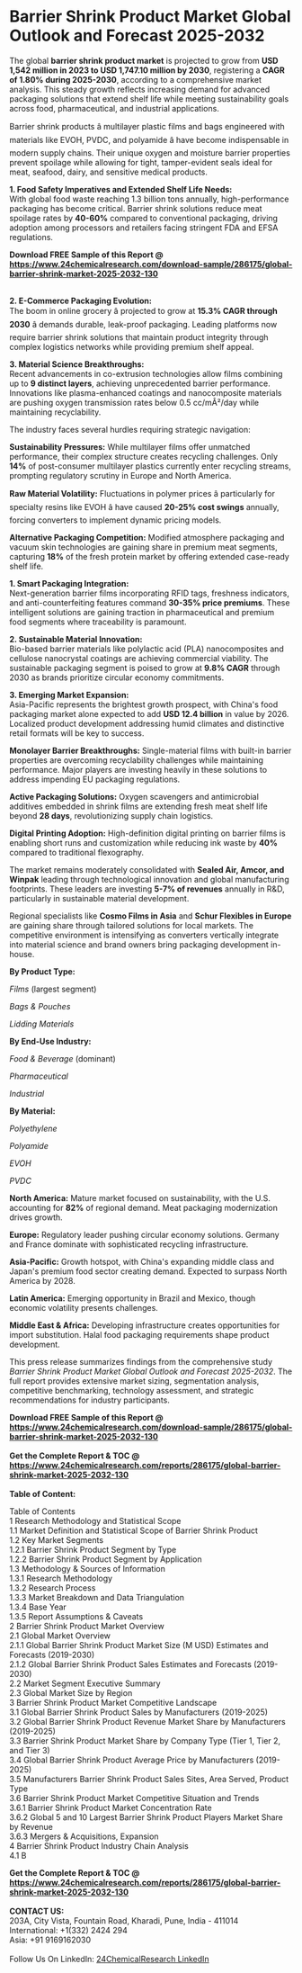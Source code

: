 <h1>Barrier Shrink Product Market Global Outlook and Forecast 2025-2032</h1><p>The global <strong>barrier shrink product market</strong> is projected to grow from <strong>USD 1,542 million in 2023 to USD 1,747.10 million by 2030</strong>, registering a <strong>CAGR of 1.80% during 2025-2030</strong>, according to a comprehensive market analysis. This steady growth reflects increasing demand for advanced packaging solutions that extend shelf life while meeting sustainability goals across food, pharmaceutical, and industrial applications.</p><p>Barrier shrink products â multilayer plastic films and bags engineered with materials like EVOH, PVDC, and polyamide â have become indispensable in modern supply chains. Their unique oxygen and moisture barrier properties prevent spoilage while allowing for tight, tamper-evident seals ideal for meat, seafood, dairy, and sensitive medical products.</p><p><strong>1. Food Safety Imperatives and Extended Shelf Life Needs:</strong><br>
With global food waste reaching 1.3 billion tons annually, high-performance packaging has become critical. Barrier shrink solutions reduce meat spoilage rates by <strong>40-60%</strong> compared to conventional packaging, driving adoption among processors and retailers facing stringent FDA and EFSA regulations.</p><div><b>Download FREE Sample of this Report @ 
            <a href="https://www.24chemicalresearch.com/download-sample/286175/global-barrier-shrink-market-2025-2032-130">
            https://www.24chemicalresearch.com/download-sample/286175/global-barrier-shrink-market-2025-2032-130</a></b></div><br><p><strong>2. E-Commerce Packaging Evolution:</strong><br>
The boom in online grocery â projected to grow at <strong>15.3% CAGR through 2030</strong> â demands durable, leak-proof packaging. Leading platforms now require barrier shrink solutions that maintain product integrity through complex logistics networks while providing premium shelf appeal.</p><p><strong>3. Material Science Breakthroughs:</strong><br>
Recent advancements in co-extrusion technologies allow films combining up to <strong>9 distinct layers</strong>, achieving unprecedented barrier performance. Innovations like plasma-enhanced coatings and nanocomposite materials are pushing oxygen transmission rates below 0.5 cc/mÂ²/day while maintaining recyclability.</p><p>The industry faces several hurdles requiring strategic navigation:</p><p><strong>Sustainability Pressures:</strong> While multilayer films offer unmatched performance, their complex structure creates recycling challenges. Only <strong>14%</strong> of post-consumer multilayer plastics currently enter recycling streams, prompting regulatory scrutiny in Europe and North America.</p><p><strong>Raw Material Volatility:</strong> Fluctuations in polymer prices â particularly for specialty resins like EVOH â have caused <strong>20-25% cost swings</strong> annually, forcing converters to implement dynamic pricing models.</p><p><strong>Alternative Packaging Competition:</strong> Modified atmosphere packaging and vacuum skin technologies are gaining share in premium meat segments, capturing <strong>18%</strong> of the fresh protein market by offering extended case-ready shelf life.</p><p><strong>1. Smart Packaging Integration:</strong><br>
Next-generation barrier films incorporating RFID tags, freshness indicators, and anti-counterfeiting features command <strong>30-35% price premiums</strong>. These intelligent solutions are gaining traction in pharmaceutical and premium food segments where traceability is paramount.</p><p><strong>2. Sustainable Material Innovation:</strong><br>
Bio-based barrier materials like polylactic acid (PLA) nanocomposites and cellulose nanocrystal coatings are achieving commercial viability. The sustainable packaging segment is poised to grow at <strong>9.8% CAGR</strong> through 2030 as brands prioritize circular economy commitments.</p><p><strong>3. Emerging Market Expansion:</strong><br>
Asia-Pacific represents the brightest growth prospect, with China's food packaging market alone expected to add <strong>USD 12.4 billion</strong> in value by 2026. Localized product development addressing humid climates and distinctive retail formats will be key to success.</p><p><strong>Monolayer Barrier Breakthroughs:</strong> Single-material films with built-in barrier properties are overcoming recyclability challenges while maintaining performance. Major players are investing heavily in these solutions to address impending EU packaging regulations.</p><p><strong>Active Packaging Solutions:</strong> Oxygen scavengers and antimicrobial additives embedded in shrink films are extending fresh meat shelf life beyond <strong>28 days</strong>, revolutionizing supply chain logistics.</p><p><strong>Digital Printing Adoption:</strong> High-definition digital printing on barrier films is enabling short runs and customization while reducing ink waste by <strong>40%</strong> compared to traditional flexography.</p><p>The market remains moderately consolidated with <strong>Sealed Air, Amcor, and Winpak</strong> leading through technological innovation and global manufacturing footprints. These leaders are investing <strong>5-7% of revenues</strong> annually in R&amp;D, particularly in sustainable material development.</p><p>Regional specialists like <strong>Cosmo Films in Asia</strong> and <strong>Schur Flexibles in Europe</strong> are gaining share through tailored solutions for local markets. The competitive environment is intensifying as converters vertically integrate into material science and brand owners bring packaging development in-house.</p><p><strong>By Product Type:</strong></p><p><em>Films</em> (largest segment)</p><p><em>Bags &amp; Pouches</em></p><p><em>Lidding Materials</em></p><p><strong>By End-Use Industry:</strong></p><p><em>Food &amp; Beverage</em> (dominant)</p><p><em>Pharmaceutical</em></p><p><em>Industrial</em></p><p><strong>By Material:</strong></p><p><em>Polyethylene</em></p><p><em>Polyamide</em></p><p><em>EVOH</em></p><p><em>PVDC</em></p><p><strong>North America:</strong> Mature market focused on sustainability, with the U.S. accounting for <strong>82%</strong> of regional demand. Meat packaging modernization drives growth.</p><p><strong>Europe:</strong> Regulatory leader pushing circular economy solutions. Germany and France dominate with sophisticated recycling infrastructure.</p><p><strong>Asia-Pacific:</strong> Growth hotspot, with China's expanding middle class and Japan's premium food sector creating demand. Expected to surpass North America by 2028.</p><p><strong>Latin America:</strong> Emerging opportunity in Brazil and Mexico, though economic volatility presents challenges.</p><p><strong>Middle East &amp; Africa:</strong> Developing infrastructure creates opportunities for import substitution. Halal food packaging requirements shape product development.</p><p>This press release summarizes findings from the comprehensive study <em>Barrier Shrink Product Market Global Outlook and Forecast 2025-2032</em>. The full report provides extensive market sizing, segmentation analysis, competitive benchmarking, technology assessment, and strategic recommendations for industry participants.</p><div><b>Download FREE Sample of this Report @ 
            <a href="https://www.24chemicalresearch.com/download-sample/286175/global-barrier-shrink-market-2025-2032-130">
            https://www.24chemicalresearch.com/download-sample/286175/global-barrier-shrink-market-2025-2032-130</a></b></div><br><div><b>Get the Complete Report & TOC @ 
            <a href="https://www.24chemicalresearch.com/reports/286175/global-barrier-shrink-market-2025-2032-130">
            https://www.24chemicalresearch.com/reports/286175/global-barrier-shrink-market-2025-2032-130</a></b></div><br>
            <b>Table of Content:</b><p>Table of Contents<br />
1 Research Methodology and Statistical Scope<br />
1.1 Market Definition and Statistical Scope of Barrier Shrink Product<br />
1.2 Key Market Segments<br />
1.2.1 Barrier Shrink Product Segment by Type<br />
1.2.2 Barrier Shrink Product Segment by Application<br />
1.3 Methodology & Sources of Information<br />
1.3.1 Research Methodology<br />
1.3.2 Research Process<br />
1.3.3 Market Breakdown and Data Triangulation<br />
1.3.4 Base Year<br />
1.3.5 Report Assumptions & Caveats<br />
2 Barrier Shrink Product Market Overview<br />
2.1 Global Market Overview<br />
2.1.1 Global Barrier Shrink Product Market Size (M USD) Estimates and Forecasts (2019-2030)<br />
2.1.2 Global Barrier Shrink Product Sales Estimates and Forecasts (2019-2030)<br />
2.2 Market Segment Executive Summary<br />
2.3 Global Market Size by Region<br />
3 Barrier Shrink Product Market Competitive Landscape<br />
3.1 Global Barrier Shrink Product Sales by Manufacturers (2019-2025)<br />
3.2 Global Barrier Shrink Product Revenue Market Share by Manufacturers (2019-2025)<br />
3.3 Barrier Shrink Product Market Share by Company Type (Tier 1, Tier 2, and Tier 3)<br />
3.4 Global Barrier Shrink Product Average Price by Manufacturers (2019-2025)<br />
3.5 Manufacturers Barrier Shrink Product Sales Sites, Area Served, Product Type<br />
3.6 Barrier Shrink Product Market Competitive Situation and Trends<br />
3.6.1 Barrier Shrink Product Market Concentration Rate<br />
3.6.2 Global 5 and 10 Largest Barrier Shrink Product Players Market Share by Revenue<br />
3.6.3 Mergers & Acquisitions, Expansion<br />
4 Barrier Shrink Product Industry Chain Analysis<br />
4.1 B</p><div><b>Get the Complete Report & TOC @ 
            <a href="https://www.24chemicalresearch.com/reports/286175/global-barrier-shrink-market-2025-2032-130">
            https://www.24chemicalresearch.com/reports/286175/global-barrier-shrink-market-2025-2032-130</a></b></div><br><b>CONTACT US:</b><br>
            203A, City Vista, Fountain Road, Kharadi, Pune, India - 411014<br>
            International: +1(332) 2424 294<br>
            Asia: +91 9169162030 <br><br>
            Follow Us On LinkedIn: <a href="https://www.linkedin.com/company/24chemicalresearch/">24ChemicalResearch LinkedIn</a>